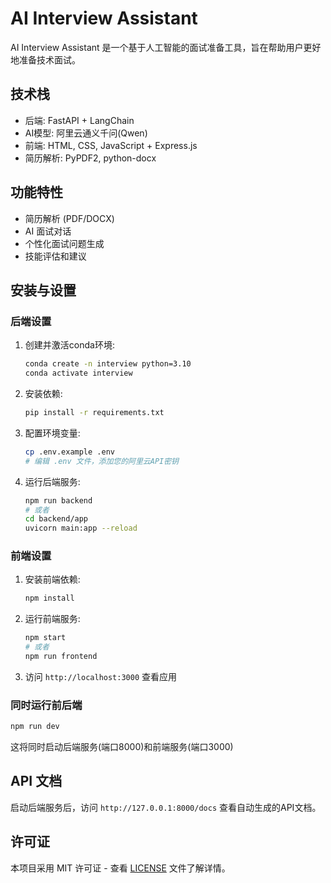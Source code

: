 # AI Interview Assistant

AI Interview Assistant 是一个基于人工智能的面试准备工具，旨在帮助用户更好地准备技术面试。

## 技术栈

- 后端: FastAPI + LangChain
- AI模型: 阿里云通义千问(Qwen)
- 前端: HTML, CSS, JavaScript + Express.js
- 简历解析: PyPDF2, python-docx

## 功能特性

- 简历解析 (PDF/DOCX)
- AI 面试对话
- 个性化面试问题生成
- 技能评估和建议

## 安装与设置

### 后端设置

1. 创建并激活conda环境:
   ```bash
   conda create -n interview python=3.10
   conda activate interview
   ```

2. 安装依赖:
   ```bash
   pip install -r requirements.txt
   ```

3. 配置环境变量:
   ```bash
   cp .env.example .env
   # 编辑 .env 文件，添加您的阿里云API密钥
   ```

4. 运行后端服务:
   ```bash
   npm run backend
   # 或者
   cd backend/app
   uvicorn main:app --reload
   ```

### 前端设置

1. 安装前端依赖:
   ```bash
   npm install
   ```

2. 运行前端服务:
   ```bash
   npm start
   # 或者
   npm run frontend
   ```

3. 访问 `http://localhost:3000` 查看应用

### 同时运行前后端

```bash
npm run dev
```

这将同时启动后端服务(端口8000)和前端服务(端口3000)

## API 文档

启动后端服务后，访问 `http://127.0.0.1:8000/docs` 查看自动生成的API文档。

## 许可证

本项目采用 MIT 许可证 - 查看 [LICENSE](LICENSE) 文件了解详情。
